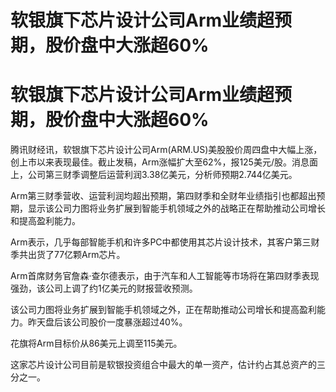 # 软银旗下芯片设计公司Arm业绩超预期，股价盘中大涨超60%

# 软银旗下芯片设计公司Arm业绩超预期，股价盘中大涨超60%

腾讯财经讯，软银旗下芯片设计公司Arm(ARM.US)美股股价周四盘中大幅上涨，创上市以来表现最佳。截止发稿，Arm涨幅扩大至62%，报125美元/股。消息面上，公司第三财季调整后运营利润3.38亿美元，分析师预期2.744亿美元。

Arm第三财季营收、运营利润均超出预期，第四财季和全财年业绩指引也都超出预期，显示该公司力图将业务扩展到智能手机领域之外的战略正在帮助推动公司增长和提高盈利能力。

Arm表示，几乎每部智能手机和许多PC中都使用其芯片设计技术，其客户第三财季共出货了77亿颗Arm芯片。

Arm首席财务官詹森·查尔德表示，由于汽车和人工智能等市场将在第四财季表现强劲，该公司上调了约1亿美元的财报营收预测。

该公司力图将业务扩展到智能手机领域之外，正在帮助推动公司增长和提高盈利能力。昨天盘后该公司股价一度暴涨超过40%。

花旗将Arm目标价从86美元上调至115美元。

这家芯片设计公司目前是软银投资组合中最大的单一资产，估计约占其总资产的三分之一。

